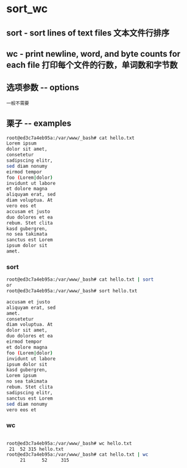 # sort_wc

## sort - sort lines of text files 文本文件行排序

## wc - print newline, word, and byte counts for each file 打印每个文件的行数，单词数和字节数

## 选项参数 -- options

    一般不需要

## 栗子 -- examples

```bash
root@ed3c7a4eb95a:/var/www/_bash# cat hello.txt
Lorem ipsum
dolor sit amet,
consetetur
sadipscing elitr,
sed diam nonumy
eirmod tempor
foo (Lorem|dolor)
invidunt ut labore
et dolore magna
aliquyam erat, sed
diam voluptua. At
vero eos et
accusam et justo
duo dolores et ea
rebum. Stet clita
kasd gubergren,
no sea takimata
sanctus est Lorem
ipsum dolor sit
amet.
```

### sort

```bash
root@ed3c7a4eb95a:/var/www/_bash# cat hello.txt | sort
or
root@ed3c7a4eb95a:/var/www/_bash# sort hello.txt

accusam et justo
aliquyam erat, sed
amet.
consetetur
diam voluptua. At
dolor sit amet,
duo dolores et ea
eirmod tempor
et dolore magna
foo (Lorem|dolor)
invidunt ut labore
ipsum dolor sit
kasd gubergren,
Lorem ipsum
no sea takimata
rebum. Stet clita
sadipscing elitr,
sanctus est Lorem
sed diam nonumy
vero eos et
```

### wc

```bash

root@ed3c7a4eb95a:/var/www/_bash# wc hello.txt
 21  52 315 hello.txt
root@ed3c7a4eb95a:/var/www/_bash# cat hello.txt | wc
     21      52     315
```
